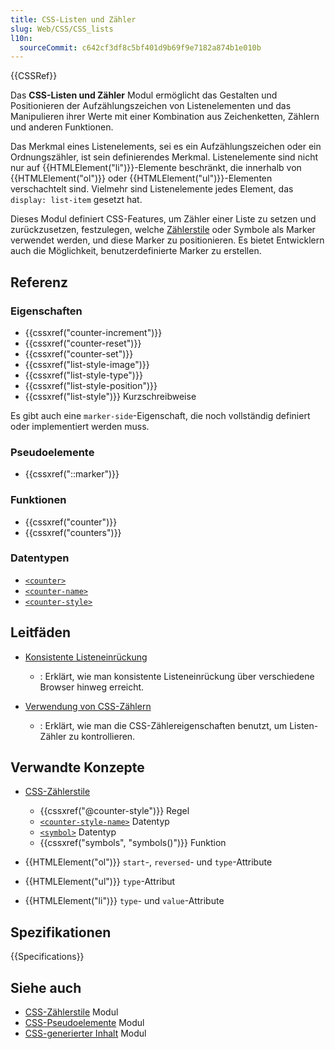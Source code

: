 ```yaml
---
title: CSS-Listen und Zähler
slug: Web/CSS/CSS_lists
l10n:
  sourceCommit: c642cf3df8c5bf401d9b69f9e7182a874b1e010b
---
```


{{CSSRef}}

Das **CSS-Listen und Zähler** Modul ermöglicht das Gestalten und Positionieren der Aufzählungszeichen von Listenelementen und das Manipulieren ihrer Werte mit einer Kombination aus Zeichenketten, Zählern und anderen Funktionen.

Das Merkmal eines Listenelements, sei es ein Aufzählungszeichen oder ein Ordnungszähler, ist sein definierendes Merkmal. Listenelemente sind nicht nur auf {{HTMLElement("li")}}-Elemente beschränkt, die innerhalb von {{HTMLElement("ol")}} oder {{HTMLElement("ul")}}-Elementen verschachtelt sind. Vielmehr sind Listenelemente jedes Element, das `display: list-item` gesetzt hat.

Dieses Modul definiert CSS-Features, um Zähler einer Liste zu setzen und zurückzusetzen, festzulegen, welche [Zählerstile](/de/docs/Web/CSS/CSS_counter_styles) oder Symbole als Marker verwendet werden, und diese Marker zu positionieren. Es bietet Entwicklern auch die Möglichkeit, benutzerdefinierte Marker zu erstellen.

## Referenz

### Eigenschaften

- {{cssxref("counter-increment")}}
- {{cssxref("counter-reset")}}
- {{cssxref("counter-set")}}
- {{cssxref("list-style-image")}}
- {{cssxref("list-style-type")}}
- {{cssxref("list-style-position")}}
- {{cssxref("list-style")}} Kurzschreibweise

Es gibt auch eine `marker-side`-Eigenschaft, die noch vollständig definiert oder implementiert werden muss.

### Pseudoelemente

- {{cssxref("::marker")}}

### Funktionen

- {{cssxref("counter")}}
- {{cssxref("counters")}}

### Datentypen

- [`<counter>`](/de/docs/Web/CSS/content#counter)
- [`<counter-name>`](/de/docs/Web/CSS/counter#counter-name)
- [`<counter-style>`](/de/docs/Web/CSS/counter#counter-style)

## Leitfäden

- [Konsistente Listeneinrückung](/de/docs/Web/CSS/CSS_lists/Consistent_list_indentation)

  - : Erklärt, wie man konsistente Listeneinrückung über verschiedene Browser hinweg erreicht.

- [Verwendung von CSS-Zählern](/de/docs/Web/CSS/CSS_counter_styles/Using_CSS_counters)
  - : Erklärt, wie man die CSS-Zählereigenschaften benutzt, um Listen-Zähler zu kontrollieren.

## Verwandte Konzepte

- [CSS-Zählerstile](/de/docs/Web/CSS/CSS_counter_styles)

  - {{cssxref("@counter-style")}} Regel
  - [`<counter-style-name>`](/de/docs/Web/CSS/@counter-style#counter-style-name) Datentyp
  - [`<symbol>`](/de/docs/Web/CSS/@counter-style/symbols#values) Datentyp
  - {{cssxref("symbols", "symbols()")}} Funktion

- {{HTMLElement("ol")}} `start`-, `reversed`- und `type`-Attribute
- {{HTMLElement("ul")}} `type`-Attribut
- {{HTMLElement("li")}} `type`- und `value`-Attribute

## Spezifikationen

{{Specifications}}

## Siehe auch

- [CSS-Zählerstile](/de/docs/Web/CSS/CSS_counter_styles) Modul
- [CSS-Pseudoelemente](/de/docs/Web/CSS/CSS_pseudo-elements) Modul
- [CSS-generierter Inhalt](/de/docs/Web/CSS/CSS_generated_content) Modul
